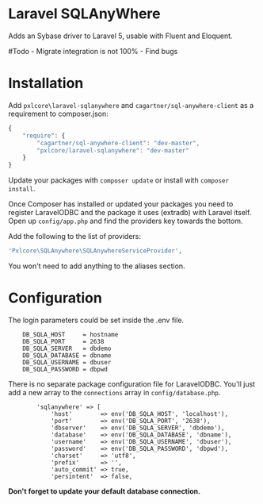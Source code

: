 Laravel SQLAnyWhere
============

Adds an Sybase driver to Laravel 5, usable with Fluent and Eloquent.

#Todo
    - Migrate integration is not 100%
    - Find bugs


Installation
============

Add `pxlcore\laravel-sqlanywhere` and `cagartner/sql-anywhere-client` as a requirement to composer.json:

```javascript
{
    "require": {
        "cagartner/sql-anywhere-client": "dev-master",
        "pxlcore/laravel-sqlanywhere": "dev-master"
    }
}
```

Update your packages with `composer update` or install with `composer install`.

Once Composer has installed or updated your packages you need to register
LaravelODBC and the package it uses (extradb) with Laravel itself.
Open up `config/app.php` and find the providers key towards the bottom.


 Add the following to the list of providers:
```php
'Pxlcore\SQLAnywhere\SQLAnywhereServiceProvider',
```

You won't need to add anything to the aliases section.


Configuration
=============

The login parameters could be set inside the .env file.
```
    DB_SQLA_HOST     = hostname
    DB_SQLA_PORT     = 2638
    DB_SQLA_SERVER   = dbdemo
    DB_SQLA_DATABASE = dbname
    DB_SQLA_USERNAME = dbuser
    DB_SQLA_PASSWORD = dbpwd
```

There is no separate package configuration file for LaravelODBC.  You'll just add a new array to the `connections` array in `config/database.php`.

```
        'sqlanywhere' => [
            'host'        => env('DB_SQLA_HOST', 'localhost'),
            'port'        => env('DB_SQLA_PORT', '2638'),
            'dbserver'    => env('DB_SQLA_SERVER', 'dbdemo'),
            'database'    => env('DB_SQLA_DATABASE', 'dbname'),
            'username'    => env('DB_SQLA_USERNAME', 'dbuser'),
            'password'    => env('DB_SQLA_PASSWORD', 'dbpwd'),
            'charset'     => 'utf8',
            'prefix'      => '',
            'auto_commit' => true,
            'persintent'  => false,
```

**Don't forget to update your default database connection.**
